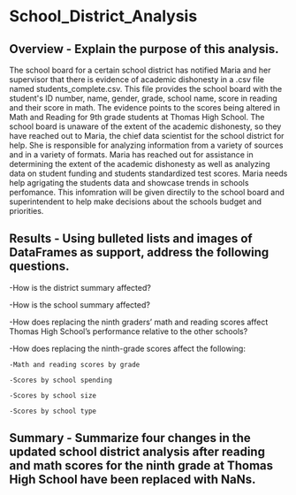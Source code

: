# School_District_Analysis
## Overview - Explain the purpose of this analysis.
The school board for a certain school district has notified Maria and her supervisor that there is evidence of academic dishonesty in a .csv file named students_complete.csv. This file provides the school board with the student's ID number, name, gender, grade, school name, score in reading and their score in math. The evidence points to the scores being altered in Math and Reading for 9th grade students at Thomas High School. The school board is unaware of the extent of the academic dishonesty, so they have reached out to Maria, the chief data scientist for the school district for help. She is responsible for analyzing information from a variety of sources and in a variety of formats. Maria has reached out for assistance in determining the extent of the academic dishonesty as well as analyzing data on student funding and students standardized test scores. Maria needs help agrigating the students data and showcase trends in schools perfomance. This infomration will be given directily to the school board and superintendent to help make decisions about the schools budget and priorities. 

## Results - Using bulleted lists and images of DataFrames as support, address the following questions.
-How is the district summary affected?

-How is the school summary affected?

-How does replacing the ninth graders’ math and reading scores affect Thomas High School’s performance relative to the other schools?

-How does replacing the ninth-grade scores affect the following:

    -Math and reading scores by grade

    -Scores by school spending

    -Scores by school size

    -Scores by school type


## Summary - Summarize four changes in the updated school district analysis after reading and math scores for the ninth grade at Thomas High School have been replaced with NaNs.
